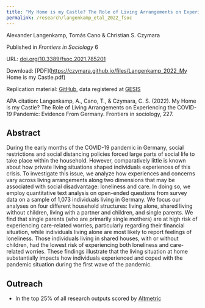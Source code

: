 ```yaml
---
title: "My Home is my Castle? The Role of Living Arrangements on Experiencing the COVID-19 Pandemic: Evidence From Germany"
permalink: /research/langenkamp_etal_2022_fsoc
---
```

Alexander Langenkamp, Tomás Cano & Christian S. Czymara

Published in *Frontiers in Sociology* 6

URL: [doi.org/10.3389/fsoc.2021.785201](https://doi.org/10.3389/fsoc.2021.785201)

Download: [PDF](https://czymara.github.io/files/Langenkamp_2022_My Home is my Castle.pdf)

Replication material: [GitHub](https://github.com/czymara/perceiving-COVID19-in-Germany), data registered at [GESIS](https://doi.org/10.7802/2034)

APA citation: Langenkamp, A., Cano, T., & Czymara, C. S. (2022). My Home is my Castle? The Role of Living Arrangements on Experiencing the COVID-19 Pandemic: Evidence From Germany. Frontiers in sociology, 227.

Abstract
------
During the early months of the COVID-19 pandemic in Germany, social restrictions and social distancing policies forced large parts of social life to take place within the household. However, comparatively little is known about how private living situations shaped individuals experiences of this crisis. To investigate this issue, we analyze how experiences and concerns vary across living arrangements along two dimensions that may be associated with social disadvantage: loneliness and care. In doing so, we employ quantitative text analysis on open-ended questions from survey data on a sample of 1,073 individuals living in Germany. We focus our analyses on four different household structures: living alone, shared living without children, living with a partner and children, and single parents. We find that single parents (who are primarily single mothers) are at high risk of experiencing care-related worries, particularly regarding their financial situation, while individuals living alone are most likely to report feelings of loneliness. Those individuals living in shared houses, with or without children, had the lowest risk of experiencing both loneliness and care-related worries. These findings illustrate that the living situation at home substantially impacts how individuals experienced and coped with the pandemic situation during the first wave of the pandemic.

Outreach
------
- In the top 25% of all research outputs scored by [Altmetric](https://frontiers.altmetric.com/details/120653508)

